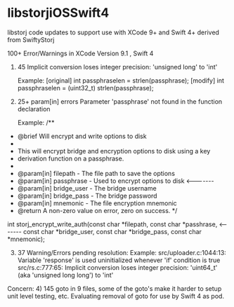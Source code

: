 # libstorjiOSSwift4
libstorj code updates to support use with XCode 9+ and Swift 4+ derived from SwiftyStorj

100+ Error/Warnings in XCode Version 9.1 , Swift 4

1) 45 Implicit conversion loses integer precision: 'unsigned long' to 'int'

      Example:
      [original] int passphraselen = strlen(passphrase);
      [modify]   int passphraselen = (uint32_t) strlen(passphrase);

2) 25+ param[in] errors Parameter 'passphrase' not found in the function declaration

      Example: 
/**
 * @brief Will encrypt and write options to disk
 *
 * This will encrypt bridge and encryption options to disk using a key
 * derivation function on a passphrase.
 *
 * @param[in] filepath - The file path to save the options
 * @param[in] passphrase - Used to encrypt options to disk <-------
 * @param[in] bridge_user - The bridge username
 * @param[in] bridge_pass - The bridge password
 * @param[in] mnemonic - The file encryption mnemonic
 * @return A non-zero value on error, zero on success.
 */


int storj_encrypt_write_auth(const char *filepath,
                             const char *passhrase, <-------
                             const char *bridge_user,
                             const char *bridge_pass,
                             const char *mnemonic);

3) 37 Warning/Errors pending resolution:
       Example:
	src/uploader.c:1044:13: Variable 'response' is used uninitialized whenever 'if' condition is true
        src/rs.c:777:65: Implicit conversion loses integer precision: 'uint64_t' (aka 'unsigned long long') to 'int'

Concern:
4) 145 goto in 9 files, some of the goto's make it harder to setup unit level testing, etc. Evaluating removal of goto for use by Swift 4 as pod.
